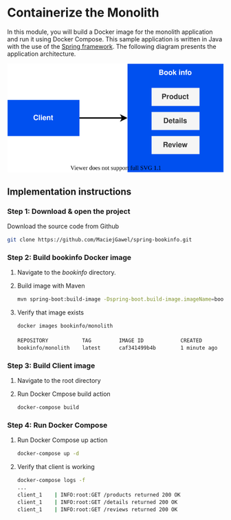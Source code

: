 # Containerize the Monolith

In this module, you will build a Docker image for the monolith application and
run it using Docker Compose. This sample application is written in Java with the
use of the [Spring framework][1]. The following diagram presents the application
architecture.

<center><img src="images/architecture.svg" /></center>

## Implementation instructions

### Step 1: Download & open the project

Download the source code from Github

```sh
git clone https://github.com/MaciejGawel/spring-bookinfo.git
```

### Step 2: Build bookinfo Docker image

1. Navigate to the *bookinfo* directory.
1. Build image with Maven

   ```sh
   mvn spring-boot:build-image -Dspring-boot.build-image.imageName=bookinfo/monolith
   ```

1. Verify that image exists

   ```sh
   docker images bookinfo/monolith

   REPOSITORY           TAG         IMAGE ID            CREATED            SIZE
   bookinfo/monolith    latest      caf341499b4b        1 minute ago       252MB
   ```

### Step 3: Build Client image

1. Navigate to the root directory
1. Run Docker Cmpose build action

   ```sh
   docker-compose build
   ```

### Step 4: Run Docker Compose

1. Run Docker Compose up action

   ```sh
   docker-compose up -d
   ```

1. Verify that client is working

   ```sh
   docker-compose logs -f
   ...
   client_1    | INFO:root:GET /products returned 200 OK
   client_1    | INFO:root:GET /details returned 200 OK
   client_1    | INFO:root:GET /reviews returned 200 OK
   ```

[1]: https://spring.io/
